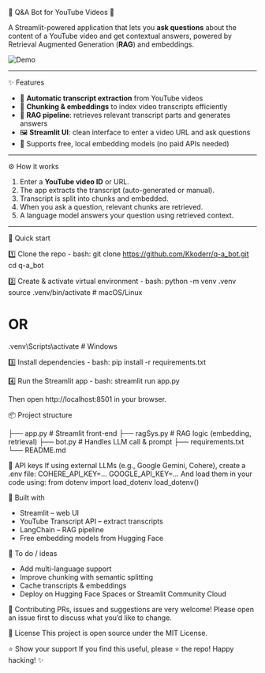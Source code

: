 🤖 Q&A Bot for YouTube Videos 🎥

A Streamlit-powered application that lets you **ask questions** about the content of a YouTube video and get contextual answers, powered by Retrieval Augmented Generation (**RAG**) and embeddings.

![Demo](https://github.com/Kkoderr/q-a_bot/assets/demo.gif) 

---

✨ Features
- 📜 **Automatic transcript extraction** from YouTube videos  
- 🧩 **Chunking & embeddings** to index video transcripts efficiently  
- 🧠 **RAG pipeline**: retrieves relevant transcript parts and generates answers  
- 🖼 **Streamlit UI**: clean interface to enter a video URL and ask questions  
- 🧪 Supports free, local embedding models (no paid APIs needed)

---

⚙️ How it works
1. Enter a **YouTube video ID** or URL.
2. The app extracts the transcript (auto-generated or manual).
3. Transcript is split into chunks and embedded.
4. When you ask a question, relevant chunks are retrieved.
5. A language model answers your question using retrieved context.

---

🚀 Quick start

1️⃣ Clone the repo -
  bash:
  git clone https://github.com/Kkoderr/q-a_bot.git
  cd q-a_bot
  
2️⃣ Create & activate virtual environment -
  bash:
  python -m venv .venv
  source .venv/bin/activate  # macOS/Linux
  # OR
  .venv\Scripts\activate     # Windows
  
3️⃣ Install dependencies -
  bash:
  pip install -r requirements.txt

4️⃣ Run the Streamlit app -
  bash:
  streamlit run app.py
  
  Then open http://localhost:8501 in your browser.

📦 Project structure

├── app.py               # Streamlit front-end
├── ragSys.py            # RAG logic (embedding, retrieval)
├── bot.py               # Handles LLM call & prompt
├── requirements.txt
└── README.md

🔑 API keys
If using external LLMs (e.g., Google Gemini, Cohere), create a .env file:
  COHERE_API_KEY=...
  GOOGLE_API_KEY=...
And load them in your code using:
  from dotenv import load_dotenv
  load_dotenv()

🧠 Built with
- Streamlit – web UI
- YouTube Transcript API – extract transcripts
- LangChain – RAG pipeline
- Free embedding models from Hugging Face

📍 To do / ideas
 - Add multi-language support
 - Improve chunking with semantic splitting
 - Cache transcripts & embeddings
 - Deploy on Hugging Face Spaces or Streamlit Community Cloud

🤝 Contributing
PRs, issues and suggestions are very welcome!
Please open an issue first to discuss what you’d like to change.

📄 License
This project is open source under the MIT License.

⭐️ Show your support
If you find this useful, please ⭐️ the repo!
Happy hacking! ✨
